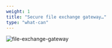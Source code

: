 ```yaml
---
weight: 1
title: "Secure file exchange gateway…"
type: "what-can"
---
```


![file-exchange-gateway](/img/solutions/fluent/file-exchange-gateway.jpg)